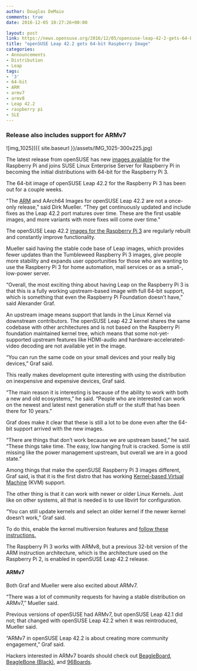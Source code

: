 ```yaml
---
author: Douglas DeMaio
comments: true
date: 2016-12-05 10:27:26+00:00

layout: post
link: https://news.opensuse.org/2016/12/05/opensuse-leap-42-2-gets-64-bit-raspberry-image/
title: "openSUSE Leap 42.2 gets 64-bit Raspberry Image"
categories:
- Announcements
- Distribution
- Leap
tags:
- '3'
- 64-bit
- ARM
- armv7
- armv8
- Leap 42.2
- raspberry pi
- SLE
---
```



### Release also includes support for ARMv7


![img_1025]({{ site.baseurl }}/assets/IMG_1025-300x225.jpg)

The latest release from openSUSE has new [images available](https://en.opensuse.org/HCL:Raspberry_Pi3) for the Raspberry Pi and joins SUSE Linux Enterprise Server for Raspberry Pi in becoming the initial distributions with 64-bit for the Raspberry Pi 3.

The 64-bit image of openSUSE Leap 42.2 for the Raspberry Pi 3 has been out for a couple weeks.

"The [ARM](https://www.arm.com/) and AArch64 Images for openSUSE Leap 42.2 are not a once-only release,” said Dirk Mueller. “They get continuously updated and include fixes as the Leap 42.2 port matures over time. These are the first usable images, and more variants with more fixes will come over time."

The openSUSE Leap 42.2 [images for the Raspberry Pi 3](https://en.opensuse.org/HCL:Raspberry_Pi3) are regularly rebuilt and constantly improve functionality.

Mueller said having the stable code base of Leap images, which provides fewer updates than the Tumbleweed Raspberry Pi 3 images, give people more stability and expands user opportunities for those who are wanting to use the Raspberry Pi 3 for home automation, mail services or as a small-, low-power server.

<!-- more -->“Overall, the most exciting thing about having Leap on the Raspberry Pi 3 is that this is a fully working upstream-based image with full 64-bit support, which is something that even the Raspberry Pi Foundation doesn’t have,” said Alexander Graf.

An upstream image means support that lands in the Linux Kernel via downstream contributors. The openSUSE Leap 42.2 kernel shares the same codebase with other architectures and is not based on the Raspberry Pi foundation maintained kernel tree, which means that some not-yet-supported upstream features like HDMI-audio and hardware-accelerated-video decoding are not available yet in the image.

“You can run the same code on your small devices and your really big devices,” Graf said.

This really makes development quite interesting with using the distribution on inexpensive and expensive devices, Graf said.

“The main reason it is interesting is because of the ability to work with both a new and old ecosystems,” he said. “People who are interested can work on the newest and latest next generation stuff or the stuff that has been there for 10 years.”

Graf does make it clear that these is still a lot to be done even after the 64-bit support arrived with the new images.

“There are things that don’t work because we are upstream based,” he said. “These things take time. The easy, low hanging fruit is cracked. Some is still missing like the power management upstream, but overall we are in a good state.”

Among things that make the openSUSE Raspberry Pi 3 images different, Graf said, is that it is the first distro that has working [Kernel-based Virtual Machine](http://www.linux-kvm.org/page/Main_Page) (KVM) support.

The other thing is that it can work with newer or older Linux Kernels. Just like on other systems, all that is needed is to use libvirt for configuration.

“You can still update kernels and select an older kernel if the newer kernel doesn’t work,” Graf said.

To do this, enable the kernel multiversion features and [follow these instructions.](https://en.opensuse.org/SDB:Keep_multiple_kernel_versions#Enable_the_multiversion_kernel_feature)

The Raspberry Pi 3 works with ARMv8, but a previous 32-bit version of the ARM instruction architecture, which is the architecture used on the Raspberry Pi 2, is enabled in openSUSE Leap 42.2 release.


#### ARMv7


Both Graf and Mueller were also excited about ARMv7.

“There was a lot of community requests for having a stable distribution on ARMv7,” Mueller said.

Previous versions of openSUSE had ARMv7, but openSUSE Leap 42.1 did not; that changed with openSUSE Leap 42.2 when it was reintroduced, Mueller said.

“ARMv7 in openSUSE Leap 42.2 is about creating more community engagement,” Graf said.

Hackers interested in ARMv7 boards should check out [BeagleBoard](http://beagleboard.org/bone), [BeagleBone (Black)](https://beagleboard.org/black), and [96Boards](http://www.96boards.org/).		
